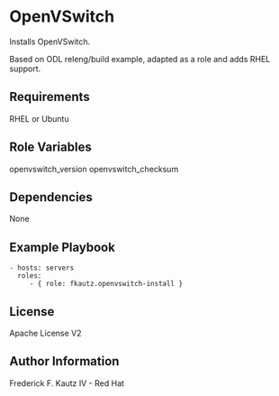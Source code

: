 OpenVSwitch
=========

Installs OpenVSwitch.

Based on ODL releng/build example, adapted as a role and adds RHEL support.

Requirements
------------

RHEL or Ubuntu

Role Variables
--------------

openvswitch_version
openvswitch_checksum

Dependencies
------------

None

Example Playbook
----------------

    - hosts: servers
      roles:
         - { role: fkautz.openvswitch-install }

License
-------

Apache License V2

Author Information
------------------

Frederick F. Kautz IV - Red Hat
